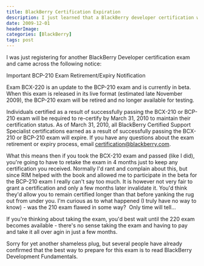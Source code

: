 ```yaml
---
title: BlackBerry Certification Expiration
description: I just learned that a BlackBerry developer certification would expire.
date: 2009-12-01
headerImage: 
categories: [BlackBerry]
tags: post
---
```


I was just registering for another BlackBerry Developer certification exam and came across the following notice:

Important BCP-210 Exam Retirement/Expiry Notification  
  
Exam BCX-220 is an update to the BCP-210 exam and is currently in beta. When this exam is released in its live format (estimated late November 2009), the BCP-210 exam will be retired and no longer available for testing.  
  
Individuals certified as a result of successfully passing the BCX-210 or BCP-210 exam will be required to re-certify by March 31, 2010 to maintain their certification status. As of March 31, 2010, all BlackBerry Certified Support Specialist certifications earned as a result of successfully passing the BCX-210 or BCP-210 exam will expire. If you have any questions about the exam retirement or expiry process, email certification@blackberry.com.

What this means then if you took the BCX-210 exam and passed (like I did), you're going to have to retake the exam in 4 months just to keep any certification you received. Normally I'd rant and complain about this, but since RIM helped with the book and allowed me to participate in the beta for the BCP-210 exam I really can't say too much. It is however not very fair to grant a certification and only a few months later invalidate it. You'd think they'd allow you to remain certified longer than that before yanking the rug out from under you. I'm curious as to what happened (I truly have no way to know) - was the 210 exam flawed in some way?  Only time will tell...

If you're thinking about taking the exam, you'd best wait until the 220 exam becomes available - there's no sense taking the exam and having to pay and take it all over agin in just a few months.

Sorry for yet another shameless plug, but several people have already confirmed that the best way to prepare for this exam is to read BlackBerry Development Fundamentals.